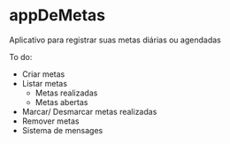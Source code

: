 # appDeMetas
Aplicativo para registrar suas metas diárias ou agendadas

To do:
- Criar metas
- Listar metas
  - Metas realizadas
  - Metas abertas
- Marcar/ Desmarcar metas realizadas
- Remover metas
- Sistema de mensages

